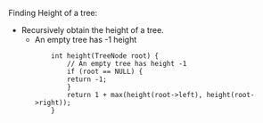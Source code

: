 

Finding Height of a tree:

- Recursively obtain the height of a tree. 
  - An empty tree has -1 height
    ```
        int height(TreeNode root) { 
            // An empty tree has height -1
            if (root == NULL) {
            return -1;
            }
            return 1 + max(height(root->left), height(root->right));
        }
    ```

    